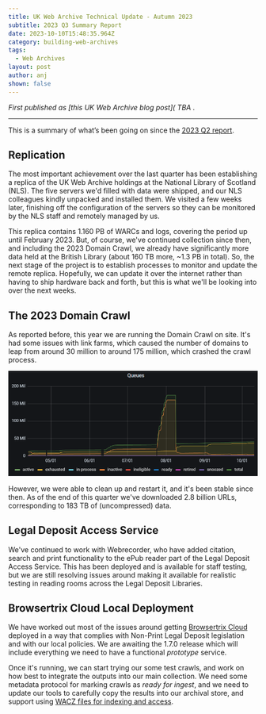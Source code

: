 ```yaml
---
title: UK Web Archive Technical Update - Autumn 2023
subtitle: 2023 Q3 Summary Report
date: 2023-10-10T15:48:35.964Z
category: building-web-archives
tags:
  - Web Archives
layout: post
author: anj
shown: false
---
```

*First published as \[this UK Web Archive blog post]( TBA .*

- - -

This is a summary of what’s been going on since the [2023 Q2 report](https://blogs.bl.uk/webarchive/2023/07/ukwebarchivetechnicalupdate-summer2023.html).

## Replication

The most important achievement over the last quarter has been establishing a replica of the UK Web Archive holdings at the National Library of Scotland (NLS).  The five servers we'd filled with data were shipped, and our NLS colleagues kindly unpacked and installed them.  We visited a few weeks later, finishing off the configuration of the servers so they can be monitored by the NLS staff and remotely managed by us.

This replica contains 1.160 PB of WARCs and logs, covering the period up until February 2023. But, of course, we've continued collection since then, and including the 2023 Domain Crawl, we already have significantly more data held at the British Library (about 160 TB more, ~1.3 PB in total). So, the next stage of the project is to establish processes to monitor and update the remote replica. Hopefully, we can update it over the internet rather than having to ship hardware back and forth, but this is what we'll be looking into over the next weeks. 

## The 2023 Domain Crawl

As reported before, this year we are running the Domain Crawl on site.  It's had some issues with link farms, which caused the number of domains to leap from around 30 million to around 175 million, which crashed the crawl process. 

![2023 Domain Crawl queues over time, showing peak at 175 million queues.](/assets/images/uploads/2023-10-10-dc2023-queues.png "2023 Domain Crawl queues over time.")

However, we were able to clean up and restart it, and it's been stable since then. As of the end of this quarter we've downloaded 2.8 billion URLs, corresponding to 183 TB of (uncompressed) data.

## Legal Deposit Access Service

We've continued to work with Webrecorder, who have added citation, search and print functionality to the ePub reader part of the Legal Deposit Access Service. This has been deployed and is available for staff testing, but we are still resolving issues around making it available for realistic testing in reading rooms across the Legal Deposit Libraries.

## Browsertrix Cloud Local Deployment

We have worked out most of the issues around getting [Browsertrix Cloud](https://github.com/webrecorder/browsertrix-cloud) deployed in a way that complies with Non-Print Legal Deposit legislation and with our local policies. We are awaiting the 1.7.0 release which will include everything we need to have a functional *prototype* service.

Once it's running, we can start trying our some test crawls, and work on how best to integrate the outputs into our main collection.  We need some metadata protocol for marking crawls as *ready for ingest*, and we need to update our tools to carefully copy the results into our archival store, and support using [WACZ files for indexing and access](https://github.com/webrecorder/py-wacz/pull/38).
